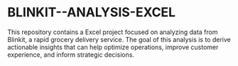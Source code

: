 # BLINKIT--ANALYSIS-EXCEL
This repository contains a Excel project focused on analyzing data from Blinkit, a rapid grocery delivery service. The goal of this analysis is to derive actionable insights that can help optimize operations, improve customer experience, and inform strategic decisions.  
